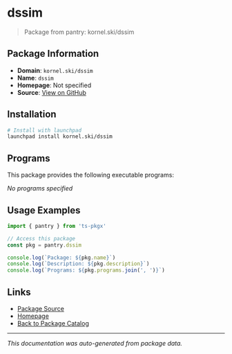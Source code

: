 # dssim

> Package from pantry: kornel.ski/dssim

## Package Information

- **Domain**: `kornel.ski/dssim`
- **Name**: `dssim`
- **Homepage**: Not specified
- **Source**: [View on GitHub](https://github.com/pkgxdev/pantry/tree/main/projects/kornel.ski/dssim/package.yml)

## Installation

```bash
# Install with launchpad
launchpad install kornel.ski/dssim
```

## Programs

This package provides the following executable programs:

*No programs specified*

## Usage Examples

```typescript
import { pantry } from 'ts-pkgx'

// Access this package
const pkg = pantry.dssim

console.log(`Package: ${pkg.name}`)
console.log(`Description: ${pkg.description}`)
console.log(`Programs: ${pkg.programs.join(', ')}`)
```

## Links

- [Package Source](https://github.com/pkgxdev/pantry/tree/main/projects/kornel.ski/dssim/package.yml)
- [Homepage](#)
- [Back to Package Catalog](../../../package-catalog.md)

---

*This documentation was auto-generated from package data.*
